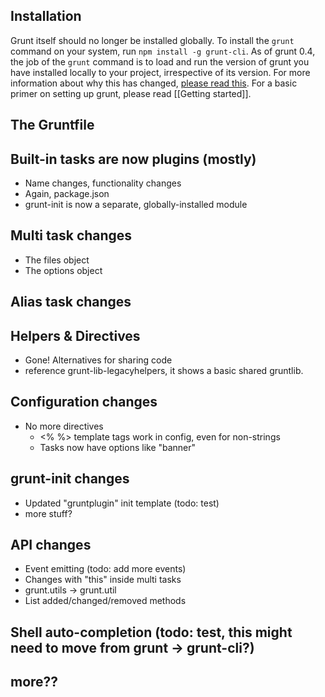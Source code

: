 ## Installation
Grunt itself should no longer be installed globally.  To install the `grunt` command on your system, run `npm install -g grunt-cli`.  As of grunt 0.4, the job of the `grunt` command is to load and run the version of grunt you have installed locally to your project, irrespective of its version.  For more information about why this has changed, [please read this](http://blog.nodejs.org/2011/03/23/npm-1-0-global-vs-local-installation).  For a basic primer on setting up grunt, please read [[Getting started]].

## The Gruntfile


## Built-in tasks are now plugins (mostly)
* Name changes, functionality changes
* Again, package.json
* grunt-init is now a separate, globally-installed module


## Multi task changes
* The files object
* The options object


## Alias task changes


## Helpers & Directives
* Gone! Alternatives for sharing code
* reference grunt-lib-legacyhelpers, it shows a basic shared gruntlib.


## Configuration changes
* No more directives
  * <% %> template tags work in config, even for non-strings
  * Tasks now have options like "banner"


## grunt-init changes
* Updated "gruntplugin" init template (todo: test)
* more stuff?


## API changes
* Event emitting (todo: add more events)
* Changes with "this" inside multi tasks
* grunt.utils -> grunt.util
* List added/changed/removed methods


## Shell auto-completion (todo: test, this might need to move from grunt -> grunt-cli?)


## more??